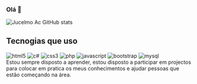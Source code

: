 ### Olá 🤟



![Jucelmo Ac GitHub stats](https://github-readme-stats.vercel.app/api?username=jucelmoBongo&show_icons=true&theme=tokyonight)


## Tecnogias que uso

<div style="display: inline_block">
<img src="https://img.shields.io/badge/HTML-239120?style=for-the-badge&logo=html5&logoColor=white"alt="html5" align="center">
<img src="https://img.shields.io/badge/C%23-239120?style=for-the-badge&logo=c-sharp&logoColor=white"alt="c#" align="center">
<img src="https://img.shields.io/badge/CSS3-1572B6?style=for-the-badge&logo=css3&logoColor=white"alt="css3" align="center">
<img src="https://img.shields.io/badge/PHP-777BB4?style=for-the-badge&logo=php&logoColor=white"alt="php" align="center">
<img src="https://img.shields.io/badge/JavaScript-323330?style=for-the-badge&logo=javascript&logoColor=F7DF1E"alt="javascript" align="center">
<img src="https://img.shields.io/badge/Bootstrap-563D7C?style=for-the-badge&logo=bootstrap&logoColor=white"alt="bootstrap" align="center">
<img src="https://img.shields.io/badge/MySQL-00000F?style=for-the-badge&logo=mysql&logoColor=white"alt="mysql" align="center">

</div>
Estou sempre disposto a aprender, estou disposto a participar em projectos para colocar em pratica os meus conhecimentos e ajudar pessoas que estão começando na área.
